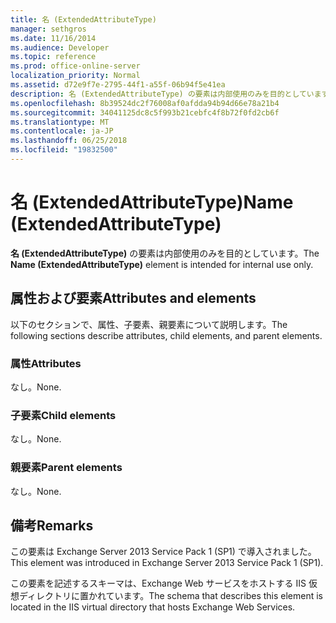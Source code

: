 ```yaml
---
title: 名 (ExtendedAttributeType)
manager: sethgros
ms.date: 11/16/2014
ms.audience: Developer
ms.topic: reference
ms.prod: office-online-server
localization_priority: Normal
ms.assetid: d72e9f7e-2795-44f1-a55f-06b94f5e41ea
description: 名 (ExtendedAttributeType) の要素は内部使用のみを目的としています。
ms.openlocfilehash: 8b39524dc2f76008af0afdda94b94d66e78a21b4
ms.sourcegitcommit: 34041125dc8c5f993b21cebfc4f8b72f0fd2cb6f
ms.translationtype: MT
ms.contentlocale: ja-JP
ms.lasthandoff: 06/25/2018
ms.locfileid: "19832500"
---
```

# <a name="name-extendedattributetype"></a><span data-ttu-id="95d2f-103">名 (ExtendedAttributeType)</span><span class="sxs-lookup"><span data-stu-id="95d2f-103">Name (ExtendedAttributeType)</span></span>

<span data-ttu-id="95d2f-104">**名 (ExtendedAttributeType)** の要素は内部使用のみを目的としています。</span><span class="sxs-lookup"><span data-stu-id="95d2f-104">The **Name (ExtendedAttributeType)** element is intended for internal use only.</span></span> 

## <a name="attributes-and-elements"></a><span data-ttu-id="95d2f-105">属性および要素</span><span class="sxs-lookup"><span data-stu-id="95d2f-105">Attributes and elements</span></span>

<span data-ttu-id="95d2f-106">以下のセクションで、属性、子要素、親要素について説明します。</span><span class="sxs-lookup"><span data-stu-id="95d2f-106">The following sections describe attributes, child elements, and parent elements.</span></span>
  
### <a name="attributes"></a><span data-ttu-id="95d2f-107">属性</span><span class="sxs-lookup"><span data-stu-id="95d2f-107">Attributes</span></span>

<span data-ttu-id="95d2f-108">なし。</span><span class="sxs-lookup"><span data-stu-id="95d2f-108">None.</span></span>
  
### <a name="child-elements"></a><span data-ttu-id="95d2f-109">子要素</span><span class="sxs-lookup"><span data-stu-id="95d2f-109">Child elements</span></span>

<span data-ttu-id="95d2f-110">なし。</span><span class="sxs-lookup"><span data-stu-id="95d2f-110">None.</span></span>
  
### <a name="parent-elements"></a><span data-ttu-id="95d2f-111">親要素</span><span class="sxs-lookup"><span data-stu-id="95d2f-111">Parent elements</span></span>

<span data-ttu-id="95d2f-112">なし。</span><span class="sxs-lookup"><span data-stu-id="95d2f-112">None.</span></span>
  
## <a name="remarks"></a><span data-ttu-id="95d2f-113">備考</span><span class="sxs-lookup"><span data-stu-id="95d2f-113">Remarks</span></span>

<span data-ttu-id="95d2f-114">この要素は Exchange Server 2013 Service Pack 1 (SP1) で導入されました。</span><span class="sxs-lookup"><span data-stu-id="95d2f-114">This element was introduced in Exchange Server 2013 Service Pack 1 (SP1).</span></span>
  
<span data-ttu-id="95d2f-115">この要素を記述するスキーマは、Exchange Web サービスをホストする IIS 仮想ディレクトリに置かれています。</span><span class="sxs-lookup"><span data-stu-id="95d2f-115">The schema that describes this element is located in the IIS virtual directory that hosts Exchange Web Services.</span></span>
  

